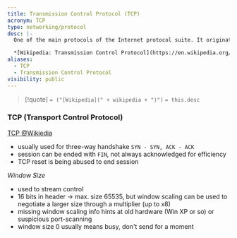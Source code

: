 ```yaml
---
title: Transmission Control Protocol (TCP)
acronym: TCP
type: networking/protocol
desc: |-
  One of the main protocols of the Internet protocol suite. It originated in the initial network implementation in which it complemented the Internet Protocol (IP). Therefore, the entire suite is commonly referred to as TCP/IP.

  *[Wikipedia: Transmission Control Protocol](https://en.wikipedia.org/wiki/Transmission_Control_Protocol)*
aliases:
  - TCP
  - Transmission Control Protocol
visibility: public
---
```

 
> [!quote] `= ("[Wikipedia](" + wikipedia + ")")`
> `= this.desc`



### TCP (Transport Control Protocol)

[TCP @Wikiedia](https://en.wikipedia.org/wiki/Transmission_Control_Protocol)

- usually used for three-way handshake `SYN - SYN, ACK - ACK`
- session can be ended with `FIN`, not always acknowledged for efficiency
- TCP reset is being abused to end session

*Window Size*

- used to stream control
- 16 bits in header -> max. size 65535, but window scaling can be used to negotiate a larger size through a multiplier (up to x8)
- missing window scaling info hints at old hardware (Win XP or so) or suspicious port-scanning
- window size 0 usually means busy, don't send for a moment